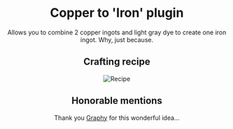 <div align="center">

# Copper to 'Iron' plugin

Allows you to combine 2 copper ingots and light gray dye to create one iron ingot. Why, just because.

## Crafting recipe

![Recipe](https://cdn.myuuiii.com/projects/coppertoiron/recipe.png)

## Honorable mentions

Thank you [Graphy](https://github.com/Graphyyy) for this wonderful idea...

</div>
